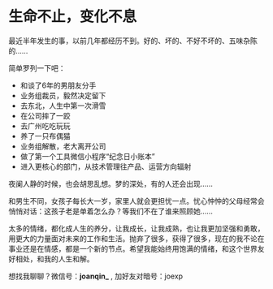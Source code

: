 # 生命不止，变化不息
最近半年发生的事，以前几年都经历不到。好的、坏的、不好不坏的、五味杂陈的……

简单罗列一下吧：

- 和谈了6年的男朋友分手
- 业务组裁员，毅然决定留下
- 去东北，人生中第一次滑雪
- 在公司摔了一跤
- 去广州吃吃玩玩
- 养了一只布偶猫
- 业务组解散，老大离开公司
- 做了第一个工具微信小程序“纪念日小账本”
- 进入更核心的部门，从技术管理往产品、运营方向辐射

夜阑人静的时候，也会胡思乱想。梦的深处，有的人还会出现……

和男生不同，女孩子每长大一岁，家里人就会更担忧一点。忧心忡忡的父母经常会悄悄对话：这孩子老是单着怎么办？等我们不在了谁来照顾她……

太多的情绪，都化成人生的养分，让我成长，让我成熟，也让我更加坚强和勇敢，用更大的力量面对未来的工作和生活。抛弃了很多，获得了很多，现在的我不论在事业还是在情感，都是一个新的节点。希望我能始终用饱满的情绪，和这个世界友好相处，和我的人生和解。

想找我聊聊？微信号：**joanqin\_** , 加好友对暗号：joexp
